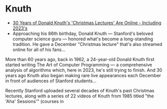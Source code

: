 Knuth
=====

* [ 30 Years of Donald Knuth's 'Christmas Lectures' Are Online - Including 2023's](https://science.slashdot.org/story/23/12/23/0516244/30-years-of-donald-knuths-christmas-lectures-go-online---including-2023s)
* Approaching his 86th birthday, Donald Knuth — Stanford's beloved computer science guru — honored what's become a long-standing tradition. He gave a December "Christmas lecture" that's also streamed online for all of his fans...

More than 60 years ago, back in 1962, a 24-year-old Donald Knuth first started writing The Art of Computer Programming — a comprehensive analysis of algorithms which, here in 2023, he's still trying to finish. And 30 years ago Knuth also began making rare live appearances each December in front of audiences of Stanford students...

Recently Stanford uploaded several decades of Knuth's past Christmas lectures, along with a series of 22 videos of Knuth from 1985 titled "the 'Aha' Sessions'" (courses in 